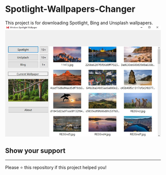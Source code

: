 # Spotlight-Wallpapers-Changer
This project is for downloading Spotlight, Bing and Unsplash wallpapers.
![](Images/preview.jpg)

## Show your support
----------------
Please ⭐️ this repository if this project helped you!
